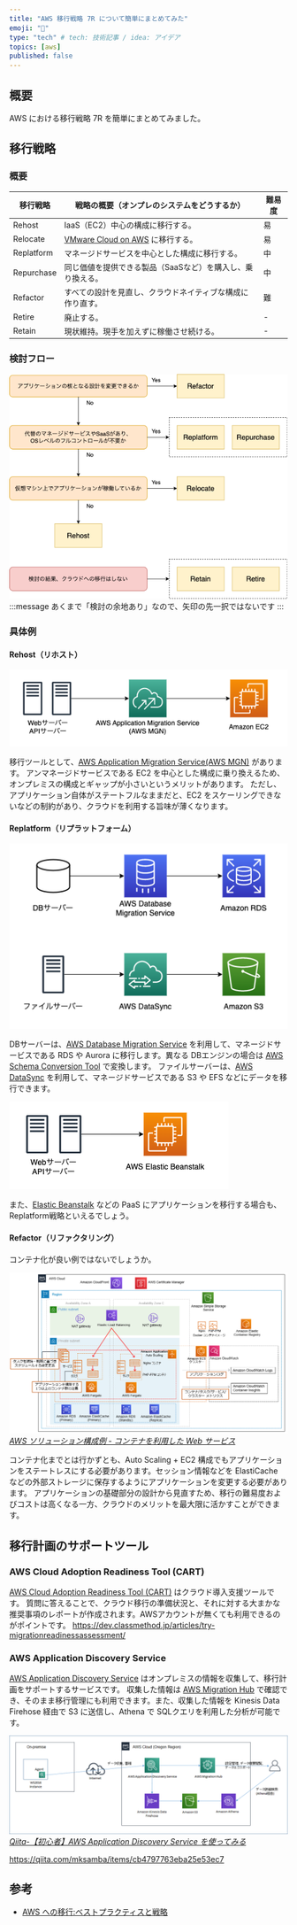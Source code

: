 ```yaml
---
title: "AWS 移行戦略 7R について簡単にまとめてみた"
emoji: "🦈"
type: "tech" # tech: 技術記事 / idea: アイデア
topics: [aws]
published: false
---
```


## 概要
AWS における移行戦略 7R を簡単にまとめてみました。

## 移行戦略
### 概要
| 移行戦略   | 戦略の概要（オンプレのシステムをどうするか）               | 難易度 | 
| ---------- | ---------------------------------------------------------- | ------ | 
| Rehost     | IaaS（EC2）中心の構成に移行する。                            | 易     | 
| Relocate   | [VMware Cloud on AWS](https://aws.amazon.com/jp/vmware/) に移行する。   | 易     | 
| Replatform | マネージドサービスを中心とした構成に移行する。 | 中     | 
| Repurchase | 同じ価値を提供できる製品（SaaSなど）を購入し、乗り換える。   | 中     | 
| Refactor   | すべての設計を見直し、クラウドネイティブな構成に作り直す。 | 難     | 
| Retire     | 廃止する。                                                   | -      | 
| Retain     | 現状維持。現手を加えずに稼働させ続ける。                                    | -      | 

### 検討フロー
![](/images/aws-migration/flow.drawio.png)
:::message
あくまで「検討の余地あり」なので、矢印の先一択ではないです
:::

### 具体例
#### Rehost（リホスト）
![](/images/aws-migration/rehost.drawio.png)

移行ツールとして、[AWS Application Migration Service(AWS MGN)](https://aws.amazon.com/jp/application-migration-service/) があります。
アンマネージドサービスである EC2 を中心とした構成に乗り換えるため、オンプレミスの構成とギャップが小さいというメリットがあります。
ただし、アプリケーション自体がステートフルなままだと、EC2 をスケーリングできないなどの制約があり、クラウドを利用する旨味が薄くなります。

#### Replatform（リプラットフォーム）
![](/images/aws-migration/replatform.drawio.png)

DBサーバーは、[AWS Database Migration Service](https://aws.amazon.com/jp/dms/) を利用して、マネージドサービスである RDS や Aurora に移行します。異なる DBエンジンの場合は [AWS Schema Conversion Tool](https://docs.aws.amazon.com/ja_jp/SchemaConversionTool/latest/userguide/CHAP_Welcome.html) で変換します。
ファイルサーバーは、[AWS DataSync](https://aws.amazon.com/jp/datasync/) を利用して、マネージドサービスである S3 や EFS などにデータを移行できます。

![](/images/aws-migration/beanstalk.drawio.png)

また、[Elastic Beanstalk](https://aws.amazon.com/jp/elasticbeanstalk/) などの PaaS にアプリケーションを移行する場合も、Replatform戦略といえるでしょう。

#### Refactor（リファクタリング）
コンテナ化が良い例ではないでしょうか。

![](/images/aws-migration/refactor.png)
*[AWS ソリューション構成例 - コンテナを利用した Web サービス](https://aws.amazon.com/jp/cdp/ec-container/)*

コンテナ化までとは行かずとも、Auto Scaling + EC2 構成でもアプリケーションをステートレスにする必要があります。セッション情報などを ElastiCache などの外部ストレージに保存するようにアプリケーションを変更する必要があります。
アプリケーションの基礎部分の設計から見直すため、移行の難易度およびコストは高くなる一方、クラウドのメリットを最大限に活かすことができます。

## 移行計画のサポートツール

### AWS Cloud Adoption Readiness Tool (CART)
[AWS Cloud Adoption Readiness Tool (CART)](https://cloudreadiness.amazonaws.com/#/cart) はクラウド導入支援ツールです。
質問に答えることで、クラウド移行の準備状況と、それに対する大まかな推奨事項のレポートが作成されます。AWSアカウントが無くても利用できるのがポイントです。
https://dev.classmethod.jp/articles/try-migrationreadinessassessment/

### AWS Application Discovery Service
[AWS Application Discovery Service](https://aws.amazon.com/jp/application-discovery/) はオンプレミスの情報を収集して、移行計画をサポートするサービスです。
収集した情報は [AWS Migration Hub](https://aws.amazon.com/jp/migration-hub/) で確認でき、そのまま移行管理にも利用できます。また、収集した情報を Kinesis Data Firehose 経由で S3 に送信し、Athena で SQLクエリを利用した分析が可能です。

![](/images/aws-migration/discovery.png)
*[Qiita-【初心者】AWS Application Discovery Service を使ってみる](https://qiita.com/mksamba/items/cb4797763eba25e53ec7)*

https://qiita.com/mksamba/items/cb4797763eba25e53ec7

## 参考
* [AWS への移行:ベストプラクティスと戦略](https://pages.awscloud.com/rs/112-TZM-766/images/Migrating-to-AWS_Best-Practices-and-Strategies_eBook.pdf)
